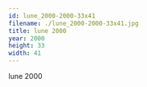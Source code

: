 ```yaml
---
id: lune_2000-2000-33x41
filename: ./lune_2000-2000-33x41.jpg
title: lune 2000
year: 2000
height: 33
width: 41
---
```


lune 2000